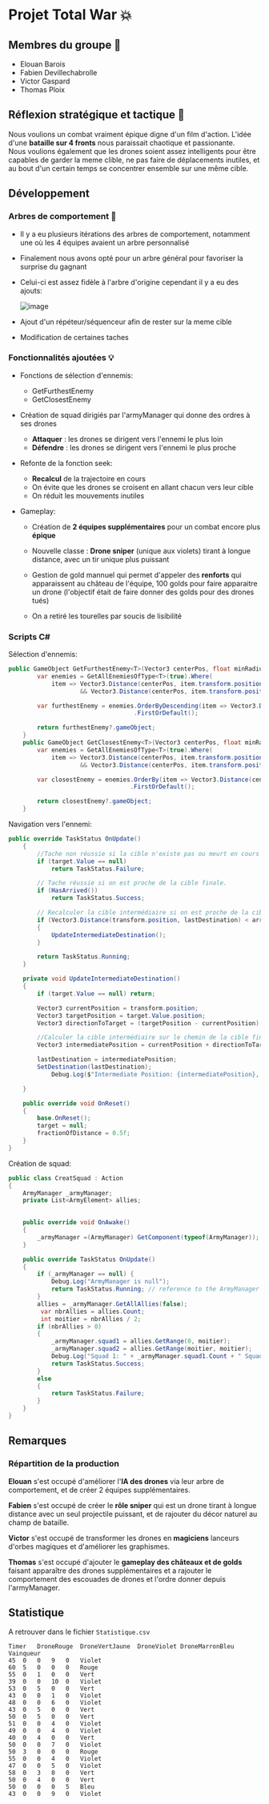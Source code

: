 # Projet Total War :boom:

## Membres du groupe 🤵

- Elouan Barois
- Fabien Devillechabrolle
- Victor Gaspard
- Thomas Ploix

## Réflexion stratégique et tactique 🤔
Nous voulions un combat vraiment épique digne d'un film d'action. L'idée d'une **bataille sur 4 fronts** nous paraissait chaotique et passionante.<br/>Nous voulions également que les drones soient assez intelligents pour être capables de garder la meme clible, ne pas faire de déplacements inutiles, et au bout d'un certain temps se concentrer ensemble sur une même cible.

## Développement
### Arbres de comportement 🌳
- Il y a eu plusieurs itérations des arbres de comportement, notamment une où les 4 équipes avaient un arbre personnalisé
- Finalement nous avons opté pour un arbre général pour favoriser la surprise du gagnant
- Celui-ci est assez fidèle à l'arbre d'origine cependant il y a eu des ajouts:
  
  ![image](https://github.com/user-attachments/assets/9659413e-4f37-4cc6-a193-b2a22650de6c)
- Ajout d'un répéteur/séquenceur afin de rester sur la meme cible
- Modification de certaines taches

### Fonctionnalités ajoutées 💡


- Fonctions de sélection d'ennemis:
    - GetFurthestEnemy
    - GetClosestEnemy
  
- Création de squad dirigiés par l'armyManager qui donne des ordres à ses drones 
    - **Attaquer** : les drones se dirigent vers l'ennemi le plus loin
    - **Défendre** : les drones se dirigent vers l'ennemi le plus proche

- Refonte de la fonction seek:
    - **Recalcul** de la trajectoire en cours
    - On évite que les drones se croisent en allant chacun vers leur cible
    - On réduit les mouvements inutiles
    
- Gameplay: 
  - Création de **2 équipes supplémentaires** pour un combat encore plus **épique**
  - Nouvelle classe : **Drone sniper** (unique aux violets) tirant à longue distance, avec un tir unique plus puissant
  - Gestion de gold mannuel qui  permet d'appeler des **renforts** qui apparaissent au château de l'équipe, 100 golds pour faire apparaitre un drone
(l'objectif était de faire donner des golds pour des drones tués)

  - On a retiré les tourelles par soucis de lisibilité

### Scripts C#

Sélection d'ennemis:
```C#
public GameObject GetFurthestEnemy<T>(Vector3 centerPos, float minRadius, float maxRadius) where T : ArmyElement {
        var enemies = GetAllEnemiesOfType<T>(true).Where(
            item => Vector3.Distance(centerPos, item.transform.position) > minRadius
                    && Vector3.Distance(centerPos, item.transform.position) < maxRadius);

        var furthestEnemy = enemies.OrderByDescending(item => Vector3.Distance(centerPos, item.transform.position))
                                   .FirstOrDefault();

        return furthestEnemy?.gameObject;
    }
    public GameObject GetClosestEnemy<T>(Vector3 centerPos, float minRadius, float maxRadius) where T : ArmyElement {
        var enemies = GetAllEnemiesOfType<T>(true).Where(
            item => Vector3.Distance(centerPos, item.transform.position) > minRadius
                    && Vector3.Distance(centerPos, item.transform.position) < maxRadius);

        var closestEnemy = enemies.OrderBy(item => Vector3.Distance(centerPos, item.transform.position))
                                  .FirstOrDefault();

        return closestEnemy?.gameObject;
    }
```

Navigation vers l'ennemi:
```C#
public override TaskStatus OnUpdate()
    {
        //Tache non réussie si la cible n'existe pas ou meurt en cours
        if (target.Value == null)
            return TaskStatus.Failure;

        // Tache réussie si on est proche de la cible finale.
        if (HasArrived())
            return TaskStatus.Success;

        // Recalculer la cible intermédiaire si on est proche de la cible finale.
        if (Vector3.Distance(transform.position, lastDestination) < arriveDistance.Value)
        {
            UpdateIntermediateDestination();
        }

        return TaskStatus.Running;
    }

    private void UpdateIntermediateDestination()
    {
        if (target.Value == null) return;

        Vector3 currentPosition = transform.position;
        Vector3 targetPosition = target.Value.position;
        Vector3 directionToTarget = (targetPosition - currentPosition).normalized;

        //Calculer la cible intermédiaire sur le chemin de la cible finales
        Vector3 intermediatePosition = currentPosition + directionToTarget * fractionOfDistance.Value * Vector3.Distance(currentPosition, targetPosition);

        lastDestination = intermediatePosition;
        SetDestination(lastDestination);
            Debug.Log($"Intermediate Position: {intermediatePosition}, Target: {target.Value.name}");

    }

    public override void OnReset()
    {
        base.OnReset();
        target = null;
        fractionOfDistance = 0.5f;
    }
}
```

Création de squad:
```C#
public class CreatSquad : Action
{
    ArmyManager _armyManager;
    private List<ArmyElement> allies;

    
    public override void OnAwake()
    {
        _armyManager =(ArmyManager) GetComponent(typeof(ArmyManager));
    }

    public override TaskStatus OnUpdate()
    {
        if (_armyManager == null) {
            Debug.Log("ArmyManager is null");
            return TaskStatus.Running; // reference to the ArmyManager has not been injected yet
        }
        allies = _armyManager.GetAllAllies(false);
         var nbrAllies = allies.Count;
         int moitier = nbrAllies / 2;
        if (nbrAllies > 0)
        {
            _armyManager.squad1 = allies.GetRange(0, moitier);
            _armyManager.squad2 = allies.GetRange(moitier, moitier);
            Debug.Log("Squad 1: " + _armyManager.squad1.Count + " Squad 2: " + _armyManager.squad2.Count);
            return TaskStatus.Success;
        }
        else
        {
            return TaskStatus.Failure;
        }
    }
}
```

## Remarques

  ### Répartition de la production
**Elouan** s'est occupé d'améliorer l'**IA des drones** via leur arbre de comportement, et de créer 2 équipes supplémentaires.

**Fabien** s'est occupé de créer le **rôle sniper** qui est un drone tirant à longue distance avec un seul projectile puissant, et de rajouter du décor naturel au champ de bataille.

**Victor** s'est occupé de transformer les drones en **magiciens** lanceurs d'orbes magiques et d'améliorer les graphismes.

**Thomas** s'est occupé d'ajouter le **gameplay des châteaux et de golds** faisant apparaître des drones supplémentaires et a rajouter le comportement des escouades de drones et l'ordre donner depuis l'armyManager.


## Statistique

A retrouver dans le fichier `Statistique.csv`

    Timer	DroneRouge	DroneVertJaune	DroneViolet	DroneMarronBleu	Vainqueur
    45	0	0	9	0	Violet
    60	5	0	0	0	Rouge
    55	0	1	0	0	Vert
    39	0	0	10	0	Violet
    53	0	5	0	0	Vert
    43	0	0	1	0	Violet
    48	0	0	6	0	Violet
    43	0	5	0	0	Vert
    50	0	5	0	0	Vert
    51	0	0	4	0	Violet
    49	0	0	4	0	Violet
    40	0	4	0	0	Vert
    50	0	0	7	0	Violet
    50	3	0	0	0	Rouge
    55	0	0	4	0	Violet
    47	0	0	5	0	Violet
    58	0	3	0	0	Vert
    50	0	4	0	0	Vert
    50	0	0	0	5	Bleu
    43	0	0	9	0	Violet